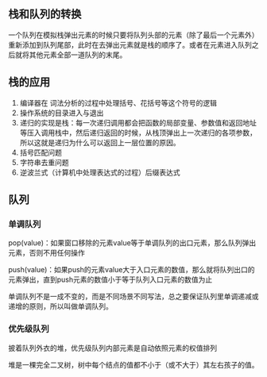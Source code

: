 ## 栈和队列的转换
一个队列在模拟栈弹出元素的时候只要将队列头部的元素（除了最后一个元素外） 重新添加到队列尾部，此时在去弹出元素就是栈的顺序了。或者在元素进入队列之后就将其他元素全部一道队列的末尾。

## 栈的应用
1. 编译器在 词法分析的过程中处理括号、花括号等这个符号的逻辑
2. 操作系统的目录进入与退出
3. 递归的实现是栈：每一次递归调用都会把函数的局部变量、参数值和返回地址等压入调用栈中，然后递归返回的时候，从栈顶弹出上一次递归的各项参数，所以这就是递归为什么可以返回上一层位置的原因。
4. 括号匹配问题
5. 字符串去重问题
6. 逆波兰式（计算机中处理表达式的过程）后缀表达式

## 队列
### 单调队列
pop(value)：如果窗口移除的元素value等于单调队列的出口元素，那么队列弹出元素，否则不用任何操作

push(value)：如果push的元素value大于入口元素的数值，那么就将队列出口的元素弹出，直到push元素的数值小于等于队列入口元素的数值为止

单调队列不是一成不变的，而是不同场景不同写法，总之要保证队列里单调递减或递增的原则，所以叫做单调队列。

### 优先级队列
披着队列外衣的堆，优先级队列内部元素是自动依照元素的权值排列

堆是一棵完全二叉树，树中每个结点的值都不小于（或不大于）其左右孩子的值。